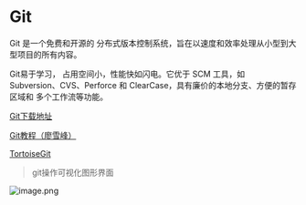 # Git
Git 是一个免费和开源的 分布式版本控制系统，旨在以速度和效率处理从小型到大型项目的所有内容。

Git易于学习， 占用空间小，性能快如闪电。它优于 SCM 工具，如 Subversion、CVS、Perforce 和 ClearCase，具有廉价的本地分支、方便的暂存区域和 多个工作流等功能。

[Git下载地址](https://git-scm.com/)

[Git教程（廖雪峰）](https://www.liaoxuefeng.com/wiki/896043488029600)

[TortoiseGit](https://tortoisegit.org/download/) 

> git操作可视化图形界面

![image.png](https://s2.loli.net/2022/09/04/pPEgBylq83OsLQX.png)

